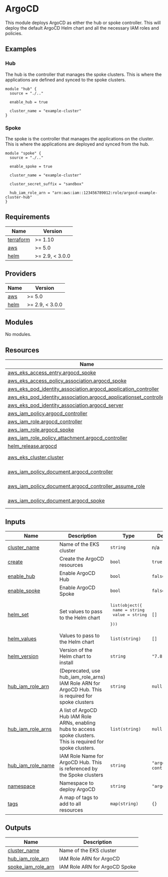 # ArgoCD

This module deploys ArgoCD as either the hub or spoke controller. This will deploy the default ArgoCD Helm chart and all the necessary IAM roles and policies.

## Examples

### Hub

The hub is the controller that manages the spoke clusters. This is where the applications are defined and synced to the spoke clusters.

```hcl
module "hub" {
  source = "./.."

  enable_hub = true

  cluster_name = "example-cluster"
}
```

### Spoke

The spoke is the controller that manages the applications on the cluster. This is where the applications are deployed and synced from the hub.

```hcl
module "spoke" {
  source = "./.."

  enable_spoke = true

  cluster_name = "example-cluster"

  cluster_secret_suffix = "sandbox"

  hub_iam_role_arn = "arn:aws:iam::123456789012:role/argocd-example-cluster-hub"
}
```

<!-- BEGIN_TF_DOCS -->
## Requirements

| Name | Version |
|------|---------|
| <a name="requirement_terraform"></a> [terraform](#requirement\_terraform) | >= 1.10 |
| <a name="requirement_aws"></a> [aws](#requirement\_aws) | >= 5.0 |
| <a name="requirement_helm"></a> [helm](#requirement\_helm) | >= 2.9, < 3.0.0 |

## Providers

| Name | Version |
|------|---------|
| <a name="provider_aws"></a> [aws](#provider\_aws) | >= 5.0 |
| <a name="provider_helm"></a> [helm](#provider\_helm) | >= 2.9, < 3.0.0 |

## Modules

No modules.

## Resources

| Name | Type |
|------|------|
| [aws_eks_access_entry.argocd_spoke](https://registry.terraform.io/providers/hashicorp/aws/latest/docs/resources/eks_access_entry) | resource |
| [aws_eks_access_policy_association.argocd_spoke](https://registry.terraform.io/providers/hashicorp/aws/latest/docs/resources/eks_access_policy_association) | resource |
| [aws_eks_pod_identity_association.argocd_application_controller](https://registry.terraform.io/providers/hashicorp/aws/latest/docs/resources/eks_pod_identity_association) | resource |
| [aws_eks_pod_identity_association.argocd_applicationset_controller](https://registry.terraform.io/providers/hashicorp/aws/latest/docs/resources/eks_pod_identity_association) | resource |
| [aws_eks_pod_identity_association.argocd_server](https://registry.terraform.io/providers/hashicorp/aws/latest/docs/resources/eks_pod_identity_association) | resource |
| [aws_iam_policy.argocd_controller](https://registry.terraform.io/providers/hashicorp/aws/latest/docs/resources/iam_policy) | resource |
| [aws_iam_role.argocd_controller](https://registry.terraform.io/providers/hashicorp/aws/latest/docs/resources/iam_role) | resource |
| [aws_iam_role.argocd_spoke](https://registry.terraform.io/providers/hashicorp/aws/latest/docs/resources/iam_role) | resource |
| [aws_iam_role_policy_attachment.argocd_controller](https://registry.terraform.io/providers/hashicorp/aws/latest/docs/resources/iam_role_policy_attachment) | resource |
| [helm_release.argocd](https://registry.terraform.io/providers/hashicorp/helm/latest/docs/resources/release) | resource |
| [aws_eks_cluster.cluster](https://registry.terraform.io/providers/hashicorp/aws/latest/docs/data-sources/eks_cluster) | data source |
| [aws_iam_policy_document.argocd_controller](https://registry.terraform.io/providers/hashicorp/aws/latest/docs/data-sources/iam_policy_document) | data source |
| [aws_iam_policy_document.argocd_controller_assume_role](https://registry.terraform.io/providers/hashicorp/aws/latest/docs/data-sources/iam_policy_document) | data source |
| [aws_iam_policy_document.argocd_spoke](https://registry.terraform.io/providers/hashicorp/aws/latest/docs/data-sources/iam_policy_document) | data source |

## Inputs

| Name | Description | Type | Default | Required |
|------|-------------|------|---------|:--------:|
| <a name="input_cluster_name"></a> [cluster\_name](#input\_cluster\_name) | Name of the EKS cluster | `string` | n/a | yes |
| <a name="input_create"></a> [create](#input\_create) | Create the ArgoCD resources | `bool` | `true` | no |
| <a name="input_enable_hub"></a> [enable\_hub](#input\_enable\_hub) | Enable ArgoCD Hub | `bool` | `false` | no |
| <a name="input_enable_spoke"></a> [enable\_spoke](#input\_enable\_spoke) | Enable ArgoCD Spoke | `bool` | `false` | no |
| <a name="input_helm_set"></a> [helm\_set](#input\_helm\_set) | Set values to pass to the Helm chart | <pre>list(object({<br/>    name  = string<br/>    value = string<br/>  }))</pre> | `[]` | no |
| <a name="input_helm_values"></a> [helm\_values](#input\_helm\_values) | Values to pass to the Helm chart | `list(string)` | `[]` | no |
| <a name="input_helm_version"></a> [helm\_version](#input\_helm\_version) | Version of the Helm chart to install | `string` | `"7.8.26"` | no |
| <a name="input_hub_iam_role_arn"></a> [hub\_iam\_role\_arn](#input\_hub\_iam\_role\_arn) | (Deprecated, use hub\_iam\_role\_arns) IAM Role ARN for ArgoCD Hub. This is required for spoke clusters | `string` | `null` | no |
| <a name="input_hub_iam_role_arns"></a> [hub\_iam\_role\_arns](#input\_hub\_iam\_role\_arns) | A list of ArgoCD Hub IAM Role ARNs, enabling hubs to access spoke clusters. This is required for spoke clusters. | `list(string)` | `null` | no |
| <a name="input_hub_iam_role_name"></a> [hub\_iam\_role\_name](#input\_hub\_iam\_role\_name) | IAM Role Name for ArgoCD Hub. This is referenced by the Spoke clusters | `string` | `"argocd-controller"` | no |
| <a name="input_namespace"></a> [namespace](#input\_namespace) | Namespace to deploy ArgoCD | `string` | `"argocd"` | no |
| <a name="input_tags"></a> [tags](#input\_tags) | A map of tags to add to all resources | `map(string)` | `{}` | no |

## Outputs

| Name | Description |
|------|-------------|
| <a name="output_cluster_name"></a> [cluster\_name](#output\_cluster\_name) | Name of the EKS cluster |
| <a name="output_hub_iam_role_arn"></a> [hub\_iam\_role\_arn](#output\_hub\_iam\_role\_arn) | IAM Role ARN for ArgoCD |
| <a name="output_spoke_iam_role_arn"></a> [spoke\_iam\_role\_arn](#output\_spoke\_iam\_role\_arn) | IAM Role ARN for ArgoCD Spoke |
<!-- END_TF_DOCS -->
